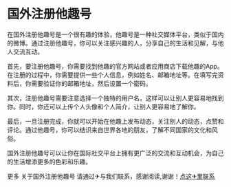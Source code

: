 # 国外注册他趣号

在国外注册他趣号是一个很有趣的体验，他趣号是一种社交媒体平台，类似于国内的微博。通过注册他趣号，你可以关注感兴趣的人，分享自己的生活和见解，与他人交流互动。

首先，要注册他趣号，你需要找到他趣的官方网站或者应用商店下载他趣的App。在注册的过程中，你需要提供一些个人信息，例如姓名、邮箱地址等。在填写完资料后，你需要验证你的邮箱地址，然后设置一个密码。

其次，注册他趣号需要注意选择一个独特的用户名，这样可以让别人更容易地找到你。同时，你还可以上传个人头像和个人简介，让别人更容易地了解你。

最后，一旦注册完成，你就可以开始在他趣上发布动态，关注别人的动态，点赞和评论。通过他趣号，你可以结识来自世界各地的朋友，了解不同国家的文化和风俗。

国外注册他趣号可以让你在国际社交平台上拥有更广泛的交流和互动机会，为自己的生活增添更多的色彩和乐趣。

更多 关于国外注册他趣号 请通过✈与我们联系，感谢阅读,谢谢！[点这✈里联系](https://sms.k02.cc)